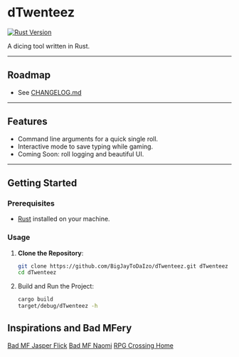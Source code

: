 # dTwenteez

[![Rust Version](https://img.shields.io/badge/Rust-1.85+-blue.svg)](https://www.rust-lang.org)

A dicing tool written in Rust.

---

## Roadmap
 - See [CHANGELOG.md](CHANGELOG.md)

---

## Features

- Command line arguments for a quick single roll.
- Interactive mode to save typing while gaming.
- Coming Soon: roll logging and beautiful UI.

---

## Getting Started

### Prerequisites

- [Rust](https://www.rust-lang.org/tools/install) installed on your machine.

### Usage

1. **Clone the Repository**:
   ```bash
   git clone https://github.com/BigJayToDaIzo/dTwenteez.git dTwenteez
   cd dTwenteez

2. Build and Run the Project:
   ```bash
   cargo build
   target/debug/dTwenteez -h

## Inspirations and Bad MFery
[Bad MF Jasper Flick](https://anydice.com)
[Bad MF Naomi](https://codeberg.org/sheetr/diced)
[RPG Crossing Home](https://www.rpgcrossing.com/faq.php?faq=dice_roller_category)

